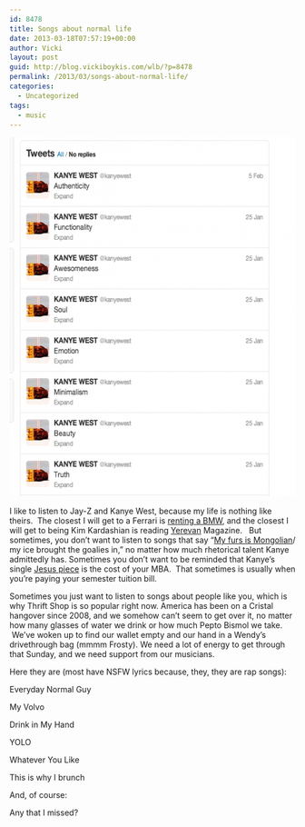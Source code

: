 ```yaml
---
id: 8478
title: Songs about normal life
date: 2013-03-18T07:57:19+00:00
author: Vicki
layout: post
guid: http://blog.vickiboykis.com/wlb/?p=8478
permalink: /2013/03/songs-about-normal-life/
categories:
  - Uncategorized
tags:
  - music
---
```

[<img class="aligncenter size-medium wp-image-8479" alt="Screen Shot 2013-03-18 at 7.29.08 AM" src="https://raw.githubusercontent.com/veekaybee/wlb/gh-pages/assets/images/2013/03/Screen-Shot-2013-03-18-at-7.29.08-AM-580x633.png" width="580" height="633" />](https://raw.githubusercontent.com/veekaybee/wlb/gh-pages/assets/images/2013/03/Screen-Shot-2013-03-18-at-7.29.08-AM.png)

I like to listen to Jay-Z and Kanye West, because my life is nothing like theirs.  The closest I will get to a Ferrari is <a href="http://blog.vickiboykis.com/wlb/2013/01/you-cant-understand-a-man-until-you-cruise-a-mile-in-his-beemer/" target="_blank">renting a BMW</a>, and the closest I will get to being Kim Kardashian is reading <a href="http://yerevanmagazine.com/" target="_blank">Yerevan</a> Magazine.   But sometimes, you don&#8217;t want to listen to songs that say &#8220;<a href="http://www.youtube.com/watch?v=L53gjP-TtGE" target="_blank">My furs is Mongolian</a>/ my ice brought the goalies in,&#8221; no matter how much rhetorical talent Kanye admittedly has. Sometimes you don&#8217;t want to be reminded that Kanye&#8217;s single <a href="http://rapgenius.com/Game-jesus-piece-lyrics" target="_blank">Jesus piece</a> is the cost of your MBA.  That sometimes is usually when you&#8217;re paying your semester tuition bill.

Sometimes you just want to listen to songs about people like you, which is why Thrift Shop is so popular right now. America has been on a Cristal hangover since 2008, and we somehow can&#8217;t seem to get over it, no matter how many glasses of water we drink or how much Pepto Bismol we take.  We&#8217;ve woken up to find our wallet empty and our hand in a Wendy&#8217;s drivethrough bag (mmmm Frosty). We need a lot of energy to get through that Sunday, and we need support from our musicians.

Here they are (most have NSFW lyrics because, they, they are rap songs):

Everyday Normal Guy



My Volvo



Drink in My Hand



YOLO



Whatever You Like
  


This is why I brunch



And, of course:



Any that I missed?